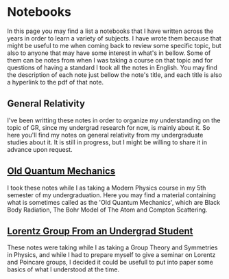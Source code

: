 # Notebooks

In this page you may find a list a notebooks that I have written across the years in order to learn a variety of subjects. I have wrote them because that might be useful to me when coming back to review some specific topic, but also to anyone that may have some interest in what's in bellow. Some of them can be notes from when I was taking a course on that topic and for questions of having a standard I took all the notes in English. You may find the description of each note just bellow the note's title, and each title is also a hyperlink to the pdf of that note.

## General Relativity<!--(https://alves-nickolas.github.io/pdf/Statistical_Mechanics.pdf)!-->
I've been writting these notes in order to organize my understanding on the topic of GR, since my undergrad research for now, is mainly about it. So here you'll find my notes on general relativity from my undergraduate studies about it. It is still in progress, but I might be willing to share it in advance upon request. 


## [Old Quantum Mechanics]()
I took these notes while I as taking a Modern Physics course in my 5th semester of my undergraduation. Here you may find a material containing what is sometimes called as the 'Old Quantum Mechanics', which are Black Body Radiation, The Bohr Model of The Atom and Compton Scattering. 


## [Lorentz Group From an Undergrad Student](https://usingcaio.github.io/projects/notes/Lorentz.pdf)
These notes were taking while I as taking a Group Theory and Symmetries in Physics, and while I had to prepare myself to give a seminar on Lorentz and Poincare groups, I decided it could be usefull to put into paper some basics of what I understood at the time. 
